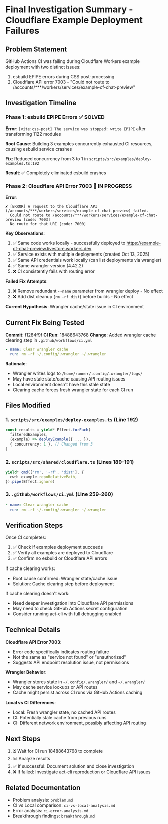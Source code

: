 # Final Investigation Summary - Cloudflare Example Deployment Failures

## Problem Statement

GitHub Actions CI was failing during Cloudflare Workers example deployment with two distinct issues:
1. esbuild EPIPE errors during CSS post-processing
2. Cloudflare API error 7003 - "Could not route to /accounts/***/workers/services/example-cf-chat-preview"

## Investigation Timeline

### Phase 1: esbuild EPIPE Errors ✅ SOLVED

**Error**: `[vite:css-post] The service was stopped: write EPIPE` after transforming 1122 modules

**Root Cause**: Building 3 examples concurrently exhausted CI resources, causing esbuild service crashes

**Fix**: Reduced concurrency from 3 to 1 in `scripts/src/examples/deploy-examples.ts:192`

**Result**: ✅ Completely eliminated esbuild crashes

### Phase 2: Cloudflare API Error 7003 🔄 IN PROGRESS

**Error**:
```
✘ [ERROR] A request to the Cloudflare API (/accounts/***/workers/services/example-cf-chat-preview) failed.
  Could not route to /accounts/***/workers/services/example-cf-chat-preview [code: 7003]
  No route for that URI [code: 7000]
```

**Key Observations**:
1. ✅ Same code works locally - successfully deployed to https://example-cf-chat-preview.livestore.workers.dev
2. ✅ Service exists with multiple deployments (created Oct 13, 2025)
3. ✅ Same API credentials work locally (can list deployments via wrangler)
4. ✅ Same wrangler version (4.42.2)
5. ❌ CI consistently fails with routing error

**Failed Fix Attempts**:
1. ❌ Remove redundant `--name` parameter from wrangler deploy - No effect
2. ❌ Add dist cleanup (`rm -rf dist`) before builds - No effect

**Current Hypothesis**: Wrangler cache/state issue in CI environment

## Current Fix Being Tested

**Commit**: f1284f9f
**CI Run**: 18488643768
**Change**: Added wrangler cache clearing step in `.github/workflows/ci.yml`

```yaml
- name: Clear wrangler cache
  run: rm -rf ~/.config/.wrangler ~/.wrangler
```

**Rationale**:
- Wrangler writes logs to `/home/runner/.config/.wrangler/logs/`
- May have stale state/cache causing API routing issues
- Local environment doesn't have this stale state
- Clearing cache forces fresh wrangler state for each CI run

## Files Modified

### 1. `scripts/src/examples/deploy-examples.ts` (Line 192)
```typescript
const results = yield* Effect.forEach(
  filteredExamples,
  (example) => deployExample({ ... }),
  { concurrency: 1 }, // Changed from 3
)
```

### 2. `scripts/src/shared/cloudflare.ts` (Lines 189-191)
```typescript
yield* cmd(['rm', '-rf', 'dist'], {
  cwd: example.repoRelativePath,
}).pipe(Effect.ignore)
```

### 3. `.github/workflows/ci.yml` (Line 259-260)
```yaml
- name: Clear wrangler cache
  run: rm -rf ~/.config/.wrangler ~/.wrangler
```

## Verification Steps

Once CI completes:
1. ✅ Check if examples deployment succeeds
2. ✅ Verify all examples are deployed to Cloudflare
3. ✅ Confirm no esbuild or Cloudflare API errors

If cache clearing works:
- Root cause confirmed: Wrangler state/cache issue
- Solution: Cache clearing step before deployment

If cache clearing doesn't work:
- Need deeper investigation into Cloudflare API permissions
- May need to check GitHub Actions secret configuration
- Consider running act-cli with full debugging enabled

## Technical Details

**Cloudflare API Error 7003**:
- Error code specifically indicates routing failure
- Not the same as "service not found" or "unauthorized"
- Suggests API endpoint resolution issue, not permissions

**Wrangler Behavior**:
- Wrangler stores state in `~/.config/.wrangler/` and `~/.wrangler/`
- May cache service lookups or API routes
- Cache might persist across CI runs via GitHub Actions caching

**Local vs CI Differences**:
- Local: Fresh wrangler state, no cached API routes
- CI: Potentially stale cache from previous runs
- CI: Different network environment, possibly affecting API routing

## Next Steps

1. ⏳ Wait for CI run 18488643768 to complete
2. 📊 Analyze results
3. ✅ If successful: Document solution and close investigation
4. ❌ If failed: Investigate act-cli reproduction or Cloudflare API issues

## Related Documentation

- Problem analysis: `problem.md`
- CI vs Local comparison: `ci-vs-local-analysis.md`
- Error analysis: `ci-error-analysis.md`
- Breakthrough findings: `breakthrough.md`

